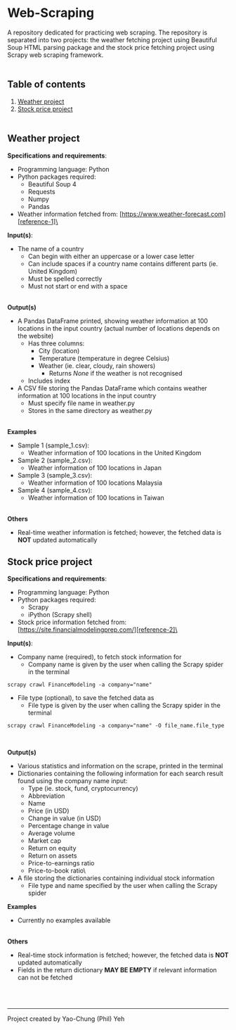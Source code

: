 # Web-Scraping
A repository dedicated for practicing web scraping. The repository is separated into two projects: the weather fetching project using Beautiful Soup HTML parsing package and the stock price fetching project using Scrapy web scraping framework.\
&nbsp;

## Table of contents
1. [Weather project](#weather-project)
2. [Stock price project](#stock-price-project)\
&nbsp;

## Weather project

**Specifications and requirements**:
- Programming language: Python
- Python packages required:
    - Beautiful Soup 4
    - Requests
    - Numpy
    - Pandas
- Weather information fetched from: [https://www.weather-forecast.com][reference-1]\
&nbsp;

**Input(s)**:
- The name of a country
    - Can begin with either an uppercase or a lower case letter
    - Can include spaces if a country name contains different parts (ie. United Kingdom)
    - Must be spelled correctly
    - Must not start or end with a space\
&nbsp;

**Output(s)**
- A Pandas DataFrame printed, showing weather information at 100 locations in the input country (actual number of locations depends on the website)
    - Has three columns:
        - City (location)
        - Temperature (temperature in degree Celsius)
        - Weather (ie. clear, cloudy, rain showers)
            - Returns _None_ if the weather is not recognised
    - Includes index
- A CSV file storing the Pandas DataFrame which contains weather information at 100 locations in the input country
    - Must specify file name in weather.py
    - Stores in the same directory as weather.py\
&nbsp;

**Examples**
- Sample 1 (sample_1.csv):
    - Weather information of 100 locations in the United Kingdom
- Sample 2 (sample_2.csv):
    - Weather information of 100 locations in Japan
- Sample 3 (sample_3.csv):
    - Weather information of 100 locations Malaysia
- Sample 4 (sample_4.csv):
    - Weather information of 100 locations in Taiwan\
&nbsp;

**Others**
- Real-time weather information is fetched; however, the fetched data is **NOT** updated automatically

## Stock price project

**Specifications and requirements**:
- Programming language: Python
- Python packages required:
    - Scrapy
    - iPython (Scrapy shell)
- Stock price information fetched from: [https://site.financialmodelingprep.com/][reference-2]\
&nbsp;

**Input(s)**:
- Company name (required), to fetch stock information for
    - Company name is given by the user when calling the Scrapy spider in the terminal
```
scrapy crawl FinanceModeling -a company="name"
```
- File type (optional), to save the fetched data as
    - File type is given by the user when calling the Scrapy spider in the terminal
```
scrapy crawl FinanceModeling -a company="name" -O file_name.file_type
```
&nbsp;

**Output(s)**
- Various statistics and information on the scrape, printed in the terminal
- Dictionaries containing the following information for each search result found using the company name input:
    - Type (ie. stock, fund, cryptocurrency)
    - Abbreviation
    - Name
    - Price (in USD)
    - Change in value (in USD)
    - Percentage change in value
    - Average volume
    - Market cap
    - Return on equity
    - Return on assets
    - Price-to-earnings ratio
    - Price-to-book ratio\
- A file storing the dictionaries containing individual stock information
    - File type and name specified by the user when calling the Scrapy spider
&nbsp;

**Examples**
- Currently no examples available\
&nbsp;

**Others**
- Real-time stock information is fetched; however, the fetched data is **NOT** updated automatically
- Fields in the return dictionary **MAY BE EMPTY** if relevant information can not be fetched\
&nbsp;

&nbsp;

---
Project created by Yao-Chung (Phil) Yeh

[reference-1]: https://www.weather-forecast.com
[reference-2]: https://site.financialmodelingprep.com/
